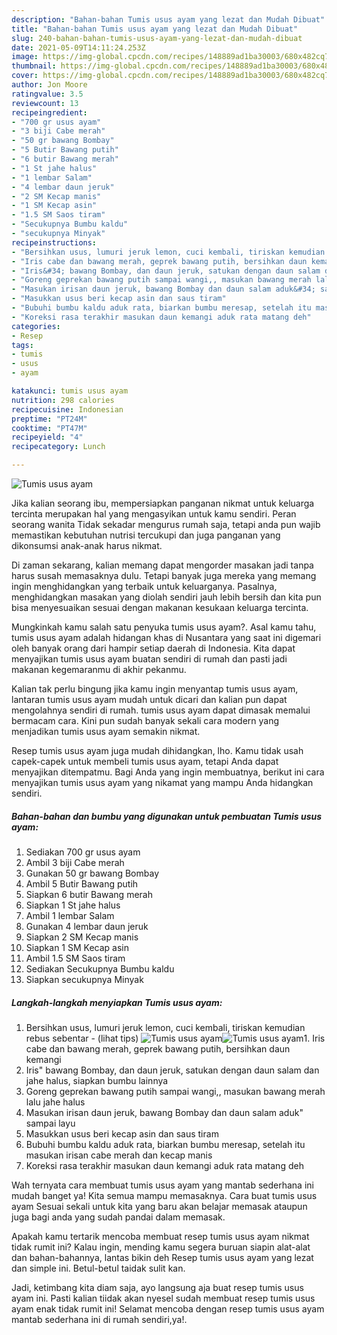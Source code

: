 ```yaml
---
description: "Bahan-bahan Tumis usus ayam yang lezat dan Mudah Dibuat"
title: "Bahan-bahan Tumis usus ayam yang lezat dan Mudah Dibuat"
slug: 240-bahan-bahan-tumis-usus-ayam-yang-lezat-dan-mudah-dibuat
date: 2021-05-09T14:11:24.253Z
image: https://img-global.cpcdn.com/recipes/148889ad1ba30003/680x482cq70/tumis-usus-ayam-foto-resep-utama.jpg
thumbnail: https://img-global.cpcdn.com/recipes/148889ad1ba30003/680x482cq70/tumis-usus-ayam-foto-resep-utama.jpg
cover: https://img-global.cpcdn.com/recipes/148889ad1ba30003/680x482cq70/tumis-usus-ayam-foto-resep-utama.jpg
author: Jon Moore
ratingvalue: 3.5
reviewcount: 13
recipeingredient:
- "700 gr usus ayam"
- "3 biji Cabe merah"
- "50 gr bawang Bombay"
- "5 Butir Bawang putih"
- "6 butir Bawang merah"
- "1 St jahe halus"
- "1 lembar Salam"
- "4 lembar daun jeruk"
- "2 SM Kecap manis"
- "1 SM Kecap asin"
- "1.5 SM Saos tiram"
- "Secukupnya Bumbu kaldu"
- "secukupnya Minyak"
recipeinstructions:
- "Bersihkan usus, lumuri jeruk lemon, cuci kembali, tiriskan kemudian rebus sebentar           (lihat tips)"
- "Iris cabe dan bawang merah, geprek bawang putih, bersihkan daun kemangi"
- "Iris&#34; bawang Bombay, dan daun jeruk, satukan dengan daun salam dan jahe halus, siapkan bumbu lainnya"
- "Goreng geprekan bawang putih sampai wangi,, masukan bawang merah lalu jahe halus"
- "Masukan irisan daun jeruk, bawang Bombay dan daun salam aduk&#34; sampai layu"
- "Masukkan usus beri kecap asin dan saus tiram"
- "Bubuhi bumbu kaldu aduk rata, biarkan bumbu meresap, setelah itu masukan irisan cabe merah dan kecap manis"
- "Koreksi rasa terakhir masukan daun kemangi aduk rata matang deh"
categories:
- Resep
tags:
- tumis
- usus
- ayam

katakunci: tumis usus ayam 
nutrition: 298 calories
recipecuisine: Indonesian
preptime: "PT24M"
cooktime: "PT47M"
recipeyield: "4"
recipecategory: Lunch

---
```



![Tumis usus ayam](https://img-global.cpcdn.com/recipes/148889ad1ba30003/680x482cq70/tumis-usus-ayam-foto-resep-utama.jpg)

Jika kalian seorang ibu, mempersiapkan panganan nikmat untuk keluarga tercinta merupakan hal yang mengasyikan untuk kamu sendiri. Peran seorang  wanita Tidak sekadar mengurus rumah saja, tetapi anda pun wajib memastikan kebutuhan nutrisi tercukupi dan juga panganan yang dikonsumsi anak-anak harus nikmat.

Di zaman  sekarang, kalian memang dapat mengorder masakan jadi tanpa harus susah memasaknya dulu. Tetapi banyak juga mereka yang memang ingin menghidangkan yang terbaik untuk keluarganya. Pasalnya, menghidangkan masakan yang diolah sendiri jauh lebih bersih dan kita pun bisa menyesuaikan sesuai dengan makanan kesukaan keluarga tercinta. 



Mungkinkah kamu salah satu penyuka tumis usus ayam?. Asal kamu tahu, tumis usus ayam adalah hidangan khas di Nusantara yang saat ini digemari oleh banyak orang dari hampir setiap daerah di Indonesia. Kita dapat menyajikan tumis usus ayam buatan sendiri di rumah dan pasti jadi makanan kegemaranmu di akhir pekanmu.

Kalian tak perlu bingung jika kamu ingin menyantap tumis usus ayam, lantaran tumis usus ayam mudah untuk dicari dan kalian pun dapat mengolahnya sendiri di rumah. tumis usus ayam dapat dimasak memalui bermacam cara. Kini pun sudah banyak sekali cara modern yang menjadikan tumis usus ayam semakin nikmat.

Resep tumis usus ayam juga mudah dihidangkan, lho. Kamu tidak usah capek-capek untuk membeli tumis usus ayam, tetapi Anda dapat menyajikan ditempatmu. Bagi Anda yang ingin membuatnya, berikut ini cara menyajikan tumis usus ayam yang nikamat yang mampu Anda hidangkan sendiri.

<!--inarticleads1-->

##### Bahan-bahan dan bumbu yang digunakan untuk pembuatan Tumis usus ayam:

1. Sediakan 700 gr usus ayam
1. Ambil 3 biji Cabe merah
1. Gunakan 50 gr bawang Bombay
1. Ambil 5 Butir Bawang putih
1. Siapkan 6 butir Bawang merah
1. Siapkan 1 St jahe halus
1. Ambil 1 lembar Salam
1. Gunakan 4 lembar daun jeruk
1. Siapkan 2 SM Kecap manis
1. Siapkan 1 SM Kecap asin
1. Ambil 1.5 SM Saos tiram
1. Sediakan Secukupnya Bumbu kaldu
1. Siapkan secukupnya Minyak




<!--inarticleads2-->

##### Langkah-langkah menyiapkan Tumis usus ayam:

1. Bersihkan usus, lumuri jeruk lemon, cuci kembali, tiriskan kemudian rebus sebentar -           (lihat tips)
<img src="https://img-global.cpcdn.com/steps/3efef53631a7fd44/160x128cq70/tumis-usus-ayam-langkah-memasak-1-foto.jpg" alt="Tumis usus ayam"><img src="https://img-global.cpcdn.com/steps/1595b03034532082/160x128cq70/tumis-usus-ayam-langkah-memasak-1-foto.jpg" alt="Tumis usus ayam">1. Iris cabe dan bawang merah, geprek bawang putih, bersihkan daun kemangi
1. Iris&#34; bawang Bombay, dan daun jeruk, satukan dengan daun salam dan jahe halus, siapkan bumbu lainnya
1. Goreng geprekan bawang putih sampai wangi,, masukan bawang merah lalu jahe halus
1. Masukan irisan daun jeruk, bawang Bombay dan daun salam aduk&#34; sampai layu
1. Masukkan usus beri kecap asin dan saus tiram
1. Bubuhi bumbu kaldu aduk rata, biarkan bumbu meresap, setelah itu masukan irisan cabe merah dan kecap manis
1. Koreksi rasa terakhir masukan daun kemangi aduk rata matang deh




Wah ternyata cara membuat tumis usus ayam yang mantab sederhana ini mudah banget ya! Kita semua mampu memasaknya. Cara buat tumis usus ayam Sesuai sekali untuk kita yang baru akan belajar memasak ataupun juga bagi anda yang sudah pandai dalam memasak.

Apakah kamu tertarik mencoba membuat resep tumis usus ayam nikmat tidak rumit ini? Kalau ingin, mending kamu segera buruan siapin alat-alat dan bahan-bahannya, lantas bikin deh Resep tumis usus ayam yang lezat dan simple ini. Betul-betul taidak sulit kan. 

Jadi, ketimbang kita diam saja, ayo langsung aja buat resep tumis usus ayam ini. Pasti kalian tiidak akan nyesel sudah membuat resep tumis usus ayam enak tidak rumit ini! Selamat mencoba dengan resep tumis usus ayam mantab sederhana ini di rumah sendiri,ya!.


